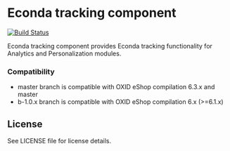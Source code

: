 Econda tracking component
=========================

[![Build Status](https://travis-ci.org/OXID-eSales/econda-tracking-component.svg?branch=master)](https://travis-ci.org/OXID-eSales/econda-tracking-component)

Econda tracking component provides Econda tracking functionality for Analytics and Personalization modules.


### Compatibility

- master branch is compatible with OXID eShop compilation 6.3.x and master
- b-1.0.x branch is compatible with OXID eShop compilation 6.x (>=6.1.x)

## License

See LICENSE file for license details.
